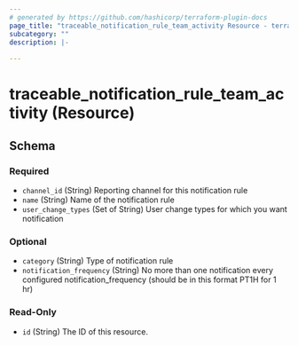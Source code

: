```yaml
---
# generated by https://github.com/hashicorp/terraform-plugin-docs
page_title: "traceable_notification_rule_team_activity Resource - terraform-provider-traceable"
subcategory: ""
description: |-
  
---
```


# traceable_notification_rule_team_activity (Resource)





<!-- schema generated by tfplugindocs -->
## Schema

### Required

- `channel_id` (String) Reporting channel for this notification rule
- `name` (String) Name of the notification rule
- `user_change_types` (Set of String) User change types for which you want notification

### Optional

- `category` (String) Type of notification rule
- `notification_frequency` (String) No more than one notification every configured notification_frequency (should be in this format PT1H for 1 hr)

### Read-Only

- `id` (String) The ID of this resource.
